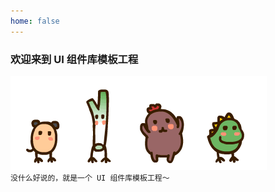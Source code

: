 ```yaml
---
home: false
---
```


### 欢迎来到 UI 组件库模板工程

![An image](./assets/lalala.gif)<br>
<code>没什么好说的，就是一个 UI 组件库模板工程～</code>
